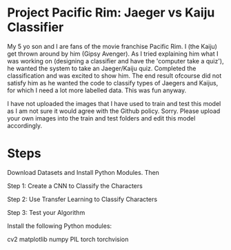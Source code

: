 # Project Pacific Rim: Jaeger vs Kaiju Classifier

My 5 yo son and I are fans of the movie franchise Pacific Rim. I (the Kaiju) get thrown around by him (Gipsy Avenger). As I tried explaining him what I was working on (designing a classifier and have the 'computer take a quiz'), he wanted the system to take an Jaeger/Kaiju quiz. Completed the classification and was excited to show him. The end result ofcourse did not satisfy him as he wanted the code to classify types of Jaegers and Kaijus, for which I need a lot more labelled data.  This was fun anyway.

I have not uploaded the images that I have used to train and test this model as I am not sure it would agree with the Github policy. Sorry. Please upload your own images into the train and test folders and edit this model accordingly.
 
# Steps
Download Datasets and Install Python Modules. Then

Step 1: Create a CNN to Classify the Characters

Step 2: Use Transfer Learning to Classify Characters

Step 3: Test your Algorithm

Install the following Python modules:

cv2
matplotlib
numpy
PIL
torch
torchvision
